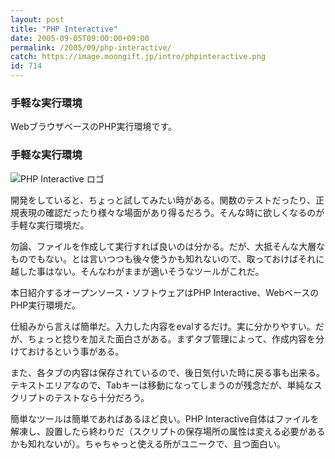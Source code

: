 ```yaml
---
layout: post
title: "PHP Interactive"
date: 2005-09-05T09:00:00+09:00
permalink: /2005/09/php-interactive/
catch: https://image.moongift.jp/intro/phpinteractive.png
id: 714
---
```

### 手軽な実行環境
  
WebブラウザベースのPHP実行環境です。  
<!--more-->  

### 手軽な実行環境
  

![PHP Interactive ロゴ](https://image.moongift.jp/intro/phpinteractive.png "PHP Interactive ロゴ")

  

開発をしていると、ちょっと試してみたい時がある。関数のテストだったり、正規表現の確認だったり様々な場面があり得るだろう。そんな時に欲しくなるのが手軽な実行環境だ。

  

勿論、ファイルを作成して実行すれば良いのは分かる。だが、大抵そんな大層なものでもない。とは言いつつも後々使うかも知れないので、取っておけばそれに越した事はない。そんなわがままが適いそうなツールがこれだ。

  

本日紹介するオープンソース・ソフトウェアはPHP Interactive、WebベースのPHP実行環境だ。

  

仕組みから言えば簡単だ。入力した内容をevalするだけ。実に分かりやすい。だが、ちょっと捻りを加えた面白さがある。まずタブ管理によって、作成内容を分けておけるという事がある。

  

また、各タブの内容は保存されているので、後日気付いた時に戻る事も出来る。テキストエリアなので、Tabキーは移動になってしまうのが残念だが、単純なスクリプトのテストなら十分だろう。

  

簡単なツールは簡単であればあるほど良い。PHP Interactive自体はファイルを解凍し、設置したら終わりだ（スクリプトの保存場所の属性は変える必要があるかも知れないが）。ちゃちゃっと使える所がユニークで、且つ面白い。

